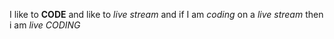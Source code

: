 I like to **CODE** and like to _live stream_ and if I am _coding_ on a *live stream* then i am _*live CODING*_
